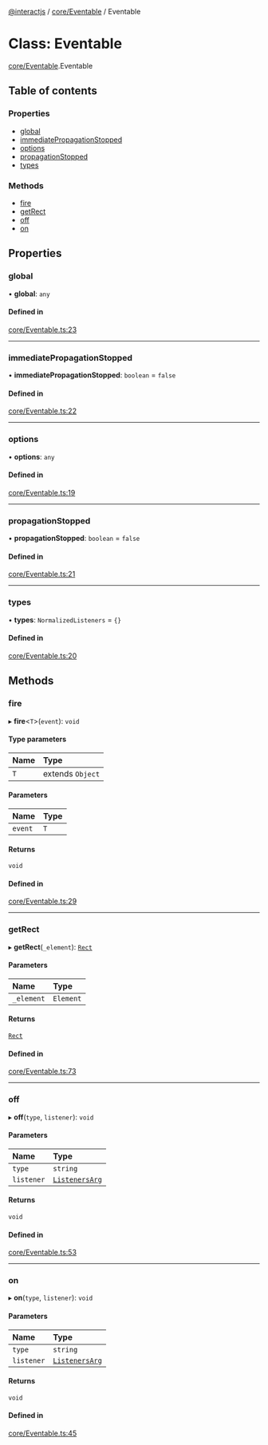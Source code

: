[@interactjs](../README.md) / [core/Eventable](../modules/core_Eventable.md) / Eventable

# Class: Eventable

[core/Eventable](../modules/core_Eventable.md).Eventable

## Table of contents

### Properties

- [global](core_Eventable.Eventable.md#global)
- [immediatePropagationStopped](core_Eventable.Eventable.md#immediatepropagationstopped)
- [options](core_Eventable.Eventable.md#options)
- [propagationStopped](core_Eventable.Eventable.md#propagationstopped)
- [types](core_Eventable.Eventable.md#types)

### Methods

- [fire](core_Eventable.Eventable.md#fire)
- [getRect](core_Eventable.Eventable.md#getrect)
- [off](core_Eventable.Eventable.md#off)
- [on](core_Eventable.Eventable.md#on)

## Properties

### global

• **global**: `any`

#### Defined in

[core/Eventable.ts:23](https://github.com/TheRakeshPurohit/interact.js/blob/d3d47461/packages/@interactjs/core/Eventable.ts#L23)

___

### immediatePropagationStopped

• **immediatePropagationStopped**: `boolean` = `false`

#### Defined in

[core/Eventable.ts:22](https://github.com/TheRakeshPurohit/interact.js/blob/d3d47461/packages/@interactjs/core/Eventable.ts#L22)

___

### options

• **options**: `any`

#### Defined in

[core/Eventable.ts:19](https://github.com/TheRakeshPurohit/interact.js/blob/d3d47461/packages/@interactjs/core/Eventable.ts#L19)

___

### propagationStopped

• **propagationStopped**: `boolean` = `false`

#### Defined in

[core/Eventable.ts:21](https://github.com/TheRakeshPurohit/interact.js/blob/d3d47461/packages/@interactjs/core/Eventable.ts#L21)

___

### types

• **types**: `NormalizedListeners` = `{}`

#### Defined in

[core/Eventable.ts:20](https://github.com/TheRakeshPurohit/interact.js/blob/d3d47461/packages/@interactjs/core/Eventable.ts#L20)

## Methods

### fire

▸ **fire**\<`T`\>(`event`): `void`

#### Type parameters

| Name | Type |
| :------ | :------ |
| `T` | extends `Object` |

#### Parameters

| Name | Type |
| :------ | :------ |
| `event` | `T` |

#### Returns

`void`

#### Defined in

[core/Eventable.ts:29](https://github.com/TheRakeshPurohit/interact.js/blob/d3d47461/packages/@interactjs/core/Eventable.ts#L29)

___

### getRect

▸ **getRect**(`_element`): [`Rect`](../interfaces/core_types.Rect.md)

#### Parameters

| Name | Type |
| :------ | :------ |
| `_element` | `Element` |

#### Returns

[`Rect`](../interfaces/core_types.Rect.md)

#### Defined in

[core/Eventable.ts:73](https://github.com/TheRakeshPurohit/interact.js/blob/d3d47461/packages/@interactjs/core/Eventable.ts#L73)

___

### off

▸ **off**(`type`, `listener`): `void`

#### Parameters

| Name | Type |
| :------ | :------ |
| `type` | `string` |
| `listener` | [`ListenersArg`](../modules/core_types.md#listenersarg) |

#### Returns

`void`

#### Defined in

[core/Eventable.ts:53](https://github.com/TheRakeshPurohit/interact.js/blob/d3d47461/packages/@interactjs/core/Eventable.ts#L53)

___

### on

▸ **on**(`type`, `listener`): `void`

#### Parameters

| Name | Type |
| :------ | :------ |
| `type` | `string` |
| `listener` | [`ListenersArg`](../modules/core_types.md#listenersarg) |

#### Returns

`void`

#### Defined in

[core/Eventable.ts:45](https://github.com/TheRakeshPurohit/interact.js/blob/d3d47461/packages/@interactjs/core/Eventable.ts#L45)
